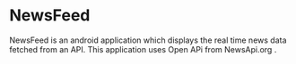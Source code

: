 # NewsFeed
NewsFeed is an android application which displays the real time news data fetched from an API. This application uses Open APi from NewsApi.org .
